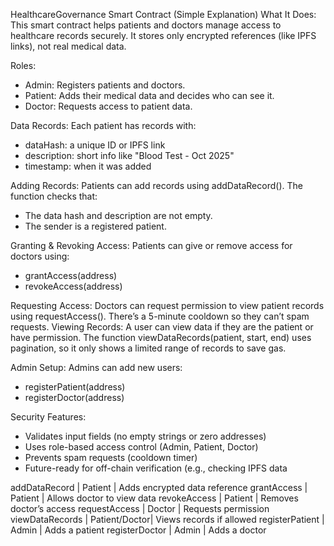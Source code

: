 HealthcareGovernance Smart Contract (Simple Explanation)
What It Does:
This smart contract helps patients and doctors manage access to healthcare records securely.
It stores only encrypted references (like IPFS links), not real medical data.

Roles:
- Admin: Registers patients and doctors.
- Patient: Adds their medical data and decides who can see it.
- Doctor: Requests access to patient data.

Data Records:
Each patient has records with:
- dataHash: a unique ID or IPFS link
- description: short info like "Blood Test - Oct 2025"
- timestamp: when it was added

Adding Records:
Patients can add records using addDataRecord().
The function checks that:
- The data hash and description are not empty.
- The sender is a registered patient.

Granting & Revoking Access:
Patients can give or remove access for doctors using:
- grantAccess(address)
- revokeAccess(address)

Requesting Access:
Doctors can request permission to view patient records using requestAccess().
There’s a 5-minute cooldown so they can’t spam requests.
Viewing Records:
A user can view data if they are the patient or have permission.
The function viewDataRecords(patient, start, end) uses pagination,
so it only shows a limited range of records to save gas.

Admin Setup:
Admins can add new users:
- registerPatient(address)
- registerDoctor(address)

Security Features:
- Validates input fields (no empty strings or zero addresses)
- Uses role-based access control (Admin, Patient, Doctor)
- Prevents spam requests (cooldown timer)
- Future-ready for off-chain verification (e.g., checking IPFS data


addDataRecord       | Patient       | Adds encrypted data reference
grantAccess         | Patient       | Allows doctor to view data
revokeAccess        | Patient       | Removes doctor’s access
requestAccess       | Doctor        | Requests permission
viewDataRecords     | Patient/Doctor| Views records if allowed
registerPatient     | Admin         | Adds a patient
registerDoctor      | Admin         | Adds a doctor
